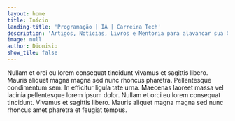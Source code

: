 ```yaml
---
layout: home
title: Início
landing-title: 'Programação | IA | Carreira Tech'
description: 'Artigos, Notícias, Livros e Mentoria para alavancar sua Carreira'
image: null
author: Dionisio
show_tile: false
---
```


Nullam et orci eu lorem consequat tincidunt vivamus et sagittis libero. Mauris aliquet magna magna sed nunc rhoncus pharetra. Pellentesque condimentum sem. In efficitur ligula tate urna. Maecenas laoreet massa vel lacinia pellentesque lorem ipsum dolor. Nullam et orci eu lorem consequat tincidunt. Vivamus et sagittis libero. Mauris aliquet magna magna sed nunc rhoncus amet pharetra et feugiat tempus.
